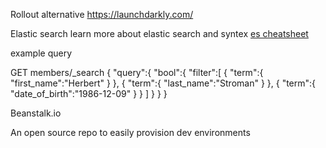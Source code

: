 Rollout alternative https://launchdarkly.com/

Elastic search 
learn more about elastic search and syntex [es cheatsheet](https://elasticsearch-cheatsheet.jolicode.com/#es5)

example query

GET members/_search
{
   "query":{
      "bool":{
         "filter":[
            {
               "term":{
                  "first_name":"Herbert"
               }
            },
            {
               "term":{
                  "last_name":"Stroman"
               }
            },
            {
               "term":{
                  "date_of_birth":"1986-12-09"
               }
            }
         ]
      }
   }
}

Beanstalk.io

An open source repo to easily provision dev environments
